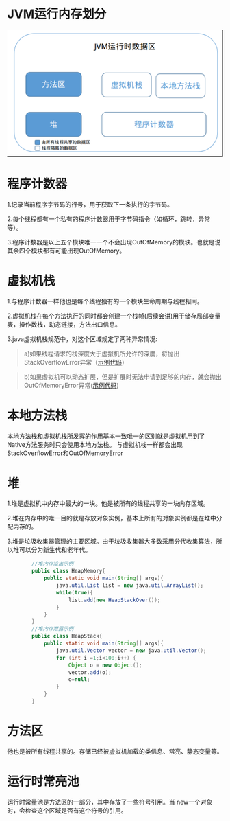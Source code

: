 # JVM运行内存划分
![](../phone/a.png)
# 程序计数器
1.记录当前程序字节码的行号，用于获取下一条执行的字节码。

2.每个线程都有一个私有的程序计数器用于字节码指令（如循环，跳转，异常等）。

3.程序计数器是以上五个模块唯一一个不会出现OutOfMemory的模块。也就是说其余四个模块都有可能出现OutOfMemory。

# 虚拟机栈
1.与程序计数器一样他也是每个线程独有的一个模块生命周期与线程相同。

2.虚拟机栈在每个方法执行的同时都会创建一个栈帧(后续会讲)用于储存局部变量表，操作数栈，动态链接，方法出口信息。

3.java虚拟机栈规范中，对这个区域规定了两种异常情况:
  
>a)如果线程请求的栈深度大于虚拟机所允许的深度，将抛出StackOverflowError异常（[示例代码](../jvm/src/jvm/VirtualStack.java)）
   
>b)如果虚拟机可以动态扩展，但是扩展时无法申请到足够的内存，就会抛出OutOfMemoryError异常([示例代码](../jvm/src/jvm/VirtualMemory.java))

# 本地方法栈
本地方法栈和虚拟机栈所发挥的作用基本一致唯一的区别就是虚拟机用到了Native方法服务时只会使用本地方法栈。
与虚拟机栈一样都会出现StackOverflowError和OutOfMemoryError

# 堆
1.堆是虚拟机中内存中最大的一块。他是被所有的线程共享的一块内存区域。

2.堆在内存中的唯一目的就是存放对象实例，基本上所有的对象实例都是在堆中分配内存的。

3.堆是垃圾收集器管理的主要区域。由于垃圾收集器大多数采用分代收集算法，所以堆可以分为新生代和老年代。

```java
        //堆内存溢出示例
        public class HeapMemory{
            public static void main(String[] args){
                java.util.List list = new java.util.ArrayList();
                while(true){
                    list.add(new HeapStackOver());
                }
            }
        }
        //堆内存泄露示例
        public class HeapStack{
            public static void main(String[] args){
                java.util.Vector vector = new java.util.Vector();
                for (int i =1;i<100;i++) {
                    Object o = new Object();
                    vector.add(o);
                    o=null;
                }
            }
        }
```

# 方法区
他也是被所有线程共享的。存储已经被虚拟机加载的类信息、常亮、静态变量等。

# 运行时常亮池
运行时常量池是方法区的一部分，其中存放了一些符号引用。当 new一个对象时，会检查这个区域是否有这个符号的引用。
